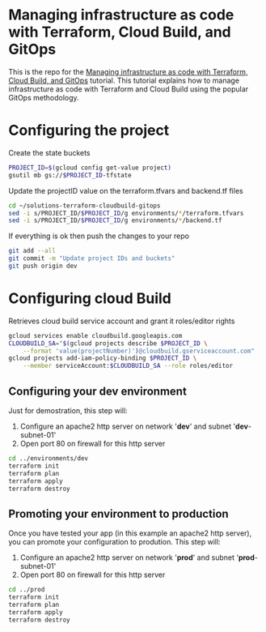# Managing infrastructure as code with Terraform, Cloud Build, and GitOps

This is the repo for the [Managing infrastructure as code with Terraform, Cloud Build, and GitOps](https://cloud.google.com/solutions/managing-infrastructure-as-code) tutorial. This tutorial explains how to manage infrastructure as code with Terraform and Cloud Build using the popular GitOps methodology. 

# Configuring the project
Create the state buckets
```bash
PROJECT_ID=$(gcloud config get-value project)
gsutil mb gs://$PROJECT_ID-tfstate
```
Update the projectID value on the terraform.tfvars and backend.tf files
```bash
cd ~/solutions-terraform-cloudbuild-gitops
sed -i s/PROJECT_ID/$PROJECT_ID/g environments/*/terraform.tfvars
sed -i s/PROJECT_ID/$PROJECT_ID/g environments/*/backend.tf
```
If everything is ok then push the changes to your repo
```bash
git add --all
git commit -m "Update project IDs and buckets"
git push origin dev
```
# Configuring cloud Build
Retrieves cloud build service account and grant it roles/editor rights
```bash
gcloud services enable cloudbuild.googleapis.com
CLOUDBUILD_SA="$(gcloud projects describe $PROJECT_ID \
    --format 'value(projectNumber)')@cloudbuild.gserviceaccount.com"
gcloud projects add-iam-policy-binding $PROJECT_ID \
    --member serviceAccount:$CLOUDBUILD_SA --role roles/editor
```





## Configuring your **dev** environment

Just for demostration, this step will:
 1. Configure an apache2 http server on network '**dev**' and subnet '**dev**-subnet-01'
 2. Open port 80 on firewall for this http server 

```bash
cd ../environments/dev
terraform init
terraform plan
terraform apply
terraform destroy
```

## Promoting your environment to **production**

Once you have tested your app (in this example an apache2 http server), you can promote your configuration to prodution. This step will:
 1. Configure an apache2 http server on network '**prod**' and subnet '**prod**-subnet-01'
 2. Open port 80 on firewall for this http server 

```bash
cd ../prod
terraform init
terraform plan
terraform apply
terraform destroy
```
